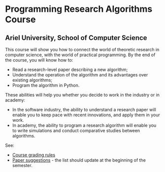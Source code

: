 # Programming Research Algorithms Course
## Ariel University, School of Computer Science 

This course will show you how to connect the world of theoretic research in computer science, with the world of practical programming. By the end of the course, you will know how to:

* Read a research-level paper describing a new algorithm;
* Understand the operation of the algorithm and its advantages over existing algorithms;
* Program the algorithm in Python.

These abilities will help you whether you decide to work in the industry or in academy:

* In the software industry, the ability to understand a research paper will enable you to keep pace with recent innovations, and apply them in your work.
* In academy, the ability to program a research algorithm will enable you to write simulations and conduct comparative studies between algorithms.

See:
* [Course grading rules](grade-rules.md)
* [Paper suggestions](../papers.md) - the list should update at the beginning of the semester.

